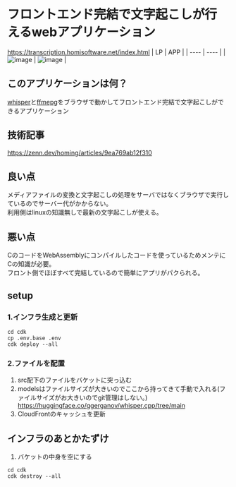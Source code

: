 # フロントエンド完結で文字起こしが行えるwebアプリケーション
https://transcription.homisoftware.net/index.html
|  LP  |  APP  |
| ---- | ---- |
|  ![image](https://user-images.githubusercontent.com/72111956/218292326-e271f8a6-18ae-4419-a536-7106d991fa42.png)  |  ![image](https://user-images.githubusercontent.com/72111956/226536066-bf784c33-996a-434a-9353-17373413745c.png)  |

## このアプリケーションは何？
[whisper](https://github.com/ggerganov/whisper.cpp/tree/master/examples/whisper.wasm)と[ffmepg](https://github.com/ffmpegwasm/ffmpeg.wasm)をブラウザで動かしてフロントエンド完結で文字起こしができるアプリケーション

## 技術記事
https://zenn.dev/homing/articles/9ea769ab12f310

## 良い点
メディアファイルの変換と文字起こしの処理をサーバではなくブラウザで実行しているのでサーバー代がかからない。  
利用側はlinuxの知識無しで最新の文字起こしが使える。

## 悪い点
CのコードをWebAssemblyにコンパイルしたコードを使っているためメンテにCの知識が必要。  
フロント側でほぼすべて完結しているので簡単にアプリがパクられる。

## setup
### 1.インフラ生成と更新
```
cd cdk
cp .env.base .env
cdk deploy --all
```

### 2.ファイルを配置
1. src配下のファイルをバケットに突っ込む  
2. modelsはファイルサイズが大きいのでここから持ってきて手動で入れる(ファイルサイズがお大きいのでgit管理はしない。)  
https://huggingface.co/ggerganov/whisper.cpp/tree/main  
3. CloudFrontのキャッシュを更新  

## インフラのあとかたずけ
1. バケットの中身を空にする  
```
cd cdk
cdk destroy --all
```
